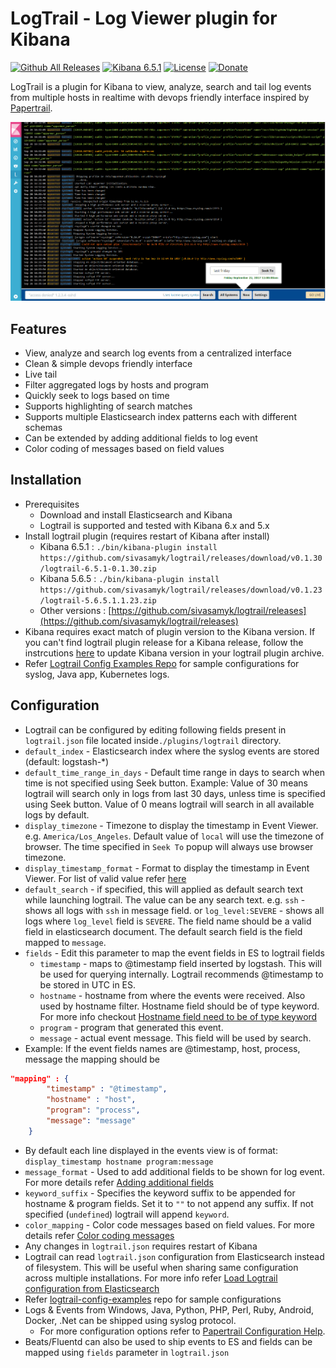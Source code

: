 # LogTrail - Log Viewer plugin for Kibana

[![Github All Releases](https://img.shields.io/github/downloads/sivasamyk/logtrail/total.svg)](https://github.com/sivasamyk/logtrail/releases) [![Kibana 6.5.1](https://img.shields.io/badge/Kibana-v6.5.1-blue.svg)](https://www.elastic.co/downloads/past-releases/kibana-6.5.1)
[![License](https://img.shields.io/github/license/sivasamyk/logtrail.svg)](https://github.com/sivasamyk/logtrail) [![Donate](https://img.shields.io/badge/Donate-PayPal-green.svg)](https://paypal.me/sivasamyk)

LogTrail is a plugin for Kibana to view, analyze, search and tail log events from multiple hosts in realtime with devops friendly interface inspired by [Papertrail](https://papertrailapp.com/).

![Events](screenshot.png)

Features
--------
 - View, analyze and search log events from a centralized interface
 - Clean & simple devops friendly interface
 - Live tail
 - Filter aggregated logs by hosts and program
 - Quickly seek to logs based on time
 - Supports highlighting of search matches
 - Supports multiple Elasticsearch index patterns each with different schemas
 - Can be extended by adding additional fields to log event
 - Color coding of messages based on field values

Installation
------------
- Prerequisites
  - Download and install Elasticsearch and Kibana
  - Logtrail is supported and tested with Kibana 6.x and 5.x
- Install logtrail plugin (requires restart of Kibana after install)
  - Kibana 6.5.1 : `./bin/kibana-plugin install https://github.com/sivasamyk/logtrail/releases/download/v0.1.30/logtrail-6.5.1-0.1.30.zip`
  - Kibana 5.6.5 : `./bin/kibana-plugin install https://github.com/sivasamyk/logtrail/releases/download/v0.1.23/logtrail-5.6.5.1.1.23.zip`
  - Other versions : [https://github.com/sivasamyk/logtrail/releases](https://github.com/sivasamyk/logtrail/releases)
- Kibana requires exact match of plugin version to the Kibana version. If you can't find logtrail plugin release for a Kibana release, follow the instrcutions [here](docs/how_to.md#2-update-kibanaversion-in-logtrail-plugin-archive) to update Kibana version in your logtrail plugin archive.
- Refer [Logtrail Config Examples Repo](https://github.com/sivasamyk/logtrail-config-examples) for sample configurations for syslog, Java app, Kubernetes logs.

Configuration
-------------
- Logtrail can be configured by editing following fields present in `logtrail.json` file located inside`./plugins/logtrail` directory.
- `default_index` - Elasticsearch index where the syslog events are stored (default: logstash-*)
- `default_time_range_in_days` - Default time range in days to search when time is not specified using Seek button.
    Example: Value of 30 means logtrail will search only in logs from last 30 days, unless time is specified using Seek button.
    Value of 0 means logtrail will search in all available logs by default.
- `display_timezone` - Timezone to display the timestamp in Event Viewer. e.g. `America/Los_Angeles`. Default value of `local` will use the timezone of browser. The time specified in `Seek To` popup will always use browser timezone.
- `display_timestamp_format` - Format to display the timestamp in Event Viewer. For list of valid value refer [here](http://momentjs.com/docs/#/displaying/)
- `default_search` - if specified, this will applied as default search text while launching logtrail. The value can be any search text. e.g. `ssh` - shows all logs with `ssh` in message field. or `log_level:SEVERE` - shows all logs where `log_level` field is `SEVERE`. The field name should be a valid field in elasticsearch document. The default search field is the field mapped to `message`.
- `fields` - Edit this parameter to map the event fields in ES to logtrail fields
    - `timestamp` - maps to @timestamp field inserted by logstash. This will be used for querying internally. Logtrail recommends @timestamp to be stored in UTC in ES.
    - `hostname` - hostname from where the events were received. Also used by hostname filter. Hostname field should be of type keyword. For more info checkout [Hostname field need to be of type keyword](docs/how_to.md#1-hostname-field-need-to-be-of-type-keyword)
    - `program` - program that generated this event.
    - `message` - actual event message. This field will be used by search.
- Example:  If the event fields names are @timestamp, host, process, message the mapping should be
```json
"mapping" : {
        "timestamp" : "@timestamp",
        "hostname" : "host",
        "program": "process",
        "message": "message"
    }
```
- By default each line displayed in the events view is of format:
  `display_timestamp hostname program:message`
- `message_format` - Used to add additional fields to be shown for log event. For more details refer [Adding additional fields](docs/add_fields.md)
- `keyword_suffix` - Specifies the keyword suffix to be appended for hostname & program fields. Set it to `""` to not append any suffix. If not specified (`undefined`) logtrail will append `keyword`.
- `color_mapping` - Color code messages based on field values. For more details refer [Color coding messages](docs/color_mapping.md)
- Any changes in `logtrail.json` requires restart of Kibana
- Logtrail can read `logtrail.json` configuration from Elasticsearch instead of filesystem. This will be useful when sharing same configuration across multiple installations. For more info refer [Load Logtrail configuration from Elasticsearch](https://github.com/sivasamyk/logtrail/blob/master/docs/how_to.md#3-load-logtrail-configuration-from-elasticsearch)
- Refer [logtrail-config-examples](https://github.com/sivasamyk/logtrail-config-examples) repo for sample configurations 
- Logs & Events from Windows, Java, Python, PHP, Perl, Ruby, Android, Docker, .Net can be shipped using syslog protocol.
  - For more configuration options refer to [Papertrail Configuration Help](http://help.papertrailapp.com/).
- Beats/Fluentd can also be used to ship events to ES and fields can be mapped using `fields` parameter in `logtrail.json`

